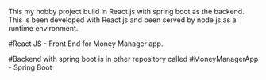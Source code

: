 This my hobby project build in React js with spring boot as the backend. This is been developed with React js and been served by node js as a runtime environment.

#React JS - Front End for Money Manager app.

#Backend with spring boot is in other repository called #MoneyManagerApp - Spring Boot
